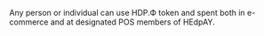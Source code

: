 Any person or individual can use HDP.Ф token and spent both in e-commerce and at designated POS members of HEdpAY.
